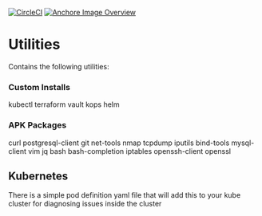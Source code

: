 [![CircleCI](https://circleci.com/gh/sudermanjr/utilities/tree/master.svg?style=svg)](https://circleci.com/gh/sudermanjr/utilities/tree/master)
[![Anchore Image Overview](https://anchore.io/service/badges/image/adab6997e6158bfcac439243c9f3014ce85a18ee634c14d80265337174ab574e)](https://anchore.io/image/dockerhub/sudermanjr%2Futilities%3Alatest)

# Utilities

Contains the following utilities:

### Custom Installs
kubectl
terraform
vault
kops
helm

### APK Packages
curl
postgresql-client
git
net-tools
nmap
tcpdump
iputils
bind-tools
mysql-client
vim
jq
bash
bash-completion
iptables
openssh-client
openssl

## Kubernetes

There is a simple pod definition yaml file that will add this to your kube cluster for diagnosing issues inside the cluster

